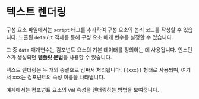 <template is="exm-article">
<a href="../../publics/examples/render-text/demo.html" preview></a>
<a href="../../publics/examples/render-text/text-demo.html" main></a>
</template>

# 텍스트 렌더링

구성 요소 파일에서는 `script` 태그를 추가하여 구성 요소의 논리 코드를 작성할 수 있습니다. 노출된 `default` 객체를 통해 구성 요소 매개 변수를 설정할 수 있습니다.

그 중 `data` 매개변수는 컴포넌트 요소의 기본 데이터를 정의하는 데 사용됩니다. 인스턴스가 생성되면 **템플릿 문법**을 사용할 수 있습니다.

텍스트 렌더링은 두 개의 중괄호로 감싸서 처리됩니다. `{{xxx}}` 형태로 사용되며, 여기서 xxx는 컴포넌트의 속성 이름을 나타냅니다.

예제에서는 컴포넌트 요소의 val 속성을 렌더링하는 방법을 보여줍니다.
